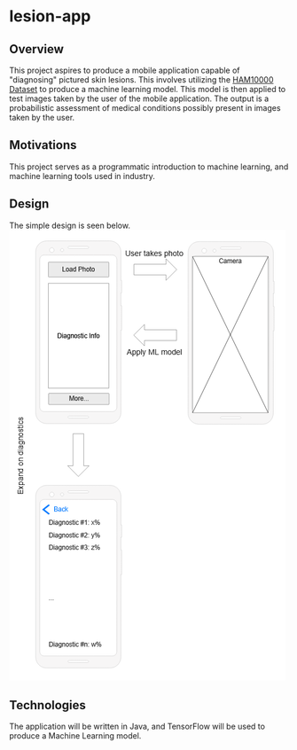 # lesion-app
## Overview
This project aspires to produce a mobile application capable of "diagnosing" pictured skin lesions.
This involves utilizing the [HAM10000 Dataset](https://dataverse.harvard.edu/dataset.xhtml?persistentId=doi:10.7910/DVN/DBW86T) to produce a machine learning model.
This model is then applied to test images taken by the user of the mobile application.
The output is a probabilistic assessment of medical conditions possibly present in images taken by the user.
## Motivations
This project serves as a programmatic introduction to machine learning, and machine learning tools used in industry.
## Design
The simple design is seen below.
![Mock-Up Design](/images/lesion-app-mock-up.png)
## Technologies
The application will be written in Java, and TensorFlow will be used to produce a Machine Learning model.
